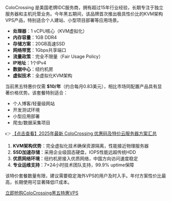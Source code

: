 
ColoCrossing 是美国老牌IDC服务商，拥有超过15年行业经验，长期专注于独立服务器和主机托管业务。今年黑五期间，该品牌首次推出极具性价比的KVM架构VPS产品，特别适合个人建站、小型项目部署等应用场景。


- **处理器**：1 vCPU核心（KVM虚拟化）
- **内存容量**：1GB DDR4
- **存储方案**：20GB高速SSD
- **网络带宽**：1Gbps共享端口
- **流量政策**：完全不限量（Fair Usage Policy）
- **IP地址**：1个IPv4
- **数据中心**：纽约机房
- **虚拟技术**：全虚拟化KVM架构


当前黑五特惠价仅需 **$10/年**（约合每月0.83美元），相比市场同配置产品具有显著价格优势。该套餐特别适合：

- 个人博客/轻量级网站
- 开发测试环境
- 小型应用部署
- 爬虫/数据采集项目

👉 [【点击查看】2025年最新 ColoCrossing 优惠码及特价云服务器方案汇总](https://bit.ly/ColoCrossing)


1. **KVM架构优势**：完全虚拟化技术确保资源隔离，性能接近物理服务器
2. **SSD加速存储**：采用企业级固态硬盘，IOPS性能远超传统HDD
3. **优质网络环境**：纽约机房接入优质网络，中国方向访问速度稳定
4. **专业运维支持**：7×24小时技术团队支持，99.9% uptime保障


该特价套餐数量有限，建议需要稳定海外VPS的用户及时入手。年付方案性价比最高，长期使用可显著降低IT成本。

[立即抢购ColoCrossing黑五特惠VPS](https://bit.ly/ColoCrossing)
